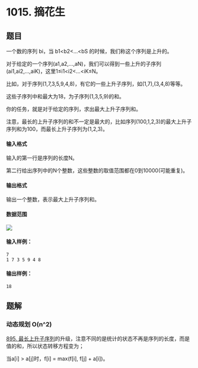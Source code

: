 # 1015. 摘花生

## 题目

一个数的序列 bi，当 b1<b2<…<bS 的时候，我们称这个序列是上升的。

对于给定的一个序列(a1,a2,…,aN)，我们可以得到一些上升的子序列(ai1,ai2,…,aiK)，这里1≤i1<i2<…<iK≤N。

比如，对于序列(1,7,3,5,9,4,8)，有它的一些上升子序列，如(1,7),(3,4,8)等等。

这些子序列中和最大为18，为子序列(1,3,5,9)的和。

你的任务，就是对于给定的序列，求出最大上升子序列和。

注意，最长的上升子序列的和不一定是最大的，比如序列(100,1,2,3)的最大上升子序列和为100，而最长上升子序列为(1,2,3)。

#### 输入格式

输入的第一行是序列的长度N。

第二行给出序列中的N个整数，这些整数的取值范围都在0到10000(可能重复)。

#### 输出格式

输出一个整数，表示最大上升子序列和。

#### 数据范围

![](http://latex.codecogs.com/gif.latex?\\1%20\leq%20N%20\leq%201000)

#### 输入样例：

```
7
1 7 3 5 9 4 8
```

#### 输出样例：

```
18
```

## 题解

### 动态规划 O(n^2)

[895. 最长上升子序列](https://github.com/shaqsnake/coding-practice/blob/master/src/acwing/0895/)的升级，注意不同的是统计的状态不再是序列的长度，而是值的和，所以状态转移方程变为；

当a[i] > a[j]时，f[i] = max(f[i], f[j] + a[i])。
